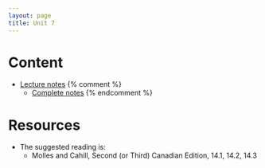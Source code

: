 ```yaml
---
layout: page
title: Unit 7
---
```


# Content

* [Lecture notes](materials/exploitation.handouts.pdf)
{% comment %} 
    * [Complete notes](materials/exploitation.complete.pdf)
{% endcomment %} 

# Resources

* The suggested reading is:
  * Molles and Cahill, Second (or Third) Canadian Edition, 14.1, 14.2, 14.3


